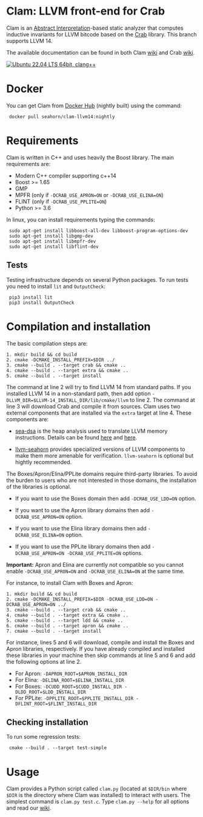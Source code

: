 # Clam: LLVM front-end for Crab #

Clam is an [Abstract Interpretation](https://en.wikipedia.org/wiki/Abstract_interpretation)-based static analyzer that computes inductive invariants for
LLVM bitcode based on
the [Crab](https://github.com/seahorn/crab) library. This branch supports LLVM 14.

The available documentation can be found in both
Clam [wiki](https://github.com/seahorn/clam/wiki/Home) and Crab [wiki](https://github.com/seahorn/crab/wiki).

<a href="https://github.com/seahorn/clam/actions"><img src="https://github.com/seahorn/clam/workflows/CI/badge.svg" title="Ubuntu 22.04 LTS 64bit, clang++"/></a>

# Docker #

You can get Clam from [Docker Hub](https://hub.docker.com/) (nightly built) using the
command:

     docker pull seahorn/clam-llvm14:nightly

# Requirements #

Clam is written in C++ and uses heavily the Boost library. The
main requirements are:

- Modern C++ compiler supporting c++14 
- Boost >= 1.65
- GMP 
- MPFR (only if `-DCRAB_USE_APRON=ON` or `-DCRAB_USE_ELINA=ON`)
- FLINT (only if `-DCRAB_USE_PPLITE=ON`) 
- Python >= 3.6

In linux, you can install requirements typing the commands:

     sudo apt-get install libboost-all-dev libboost-program-options-dev
     sudo apt-get install libgmp-dev
     sudo apt-get install libmpfr-dev	
     sudo apt-get install libflint-dev

## Tests ##

Testing infrastructure depends on several Python packages. 
To run tests you need to install `lit` and `OutputCheck`:

     pip3 install lit
     pip3 install OutputCheck

# Compilation and installation # 

The basic compilation steps are:

    1. mkdir build && cd build
    2. cmake -DCMAKE_INSTALL_PREFIX=$DIR ../
    3. cmake --build . --target crab && cmake ..   
    4. cmake --build . --target extra && cmake ..                  
    5. cmake --build . --target install 

The command at line 2 will try to find LLVM 14 from standard paths.
If you installed LLVM 14 in a non-standard path, then add option
`-DLLVM_DIR=$LLVM-14_INSTALL_DIR/lib/cmake/llvm` to line 2.  The
command at line 3 will download Crab and compile it from sources.
Clam uses two external components that are installed via the `extra`
target at line 4. These components are:
  
* [sea-dsa](https://github.com/seahorn/sea-dsa) is the heap analysis used to translate LLVM memory
  instructions. Details can be
  found [here](https://jorgenavas.github.io/papers/sea-dsa-SAS17.pdf)
  and [here](https://jorgenavas.github.io/papers/tea-dsa-fmcad19.pdf).
  
* [llvm-seahorn](https://github.com/seahorn/llvm-seahorn) provides specialized versions of LLVM components to make them more amenable for verification. `llvm-seahorn` is optional but hightly recommended.  

The Boxes/Apron/Elina/PPLite domains require third-party libraries. To avoid
the burden to users who are not interested in those domains, the
installation of the libraries is optional.

- If you want to use the Boxes domain then add `-DCRAB_USE_LDD=ON` option.

- If you want to use the Apron library domains then add
  `-DCRAB_USE_APRON=ON` option.

- If you want to use the Elina library domains then add
  `-DCRAB_USE_ELINA=ON` option.

- If you want to use the PPLite library domains then add
  `-DCRAB_USE_APRON=ON -DCRAB_USE_PPLITE=ON` options.

**Important:** Apron and Elina are currently not compatible so you
cannot enable `-DCRAB_USE_APRON=ON` and `-DCRAB_USE_ELINA=ON` at the same time. 

For instance, to install Clam with Boxes and Apron:

    1. mkdir build && cd build
    2. cmake -DCMAKE_INSTALL_PREFIX=$DIR -DCRAB_USE_LDD=ON -DCRAB_USE_APRON=ON ../
    3. cmake --build . --target crab && cmake ..
    4. cmake --build . --target extra && cmake ..                
    5. cmake --build . --target ldd && cmake ..
    6. cmake --build . --target apron && cmake ..             
    7. cmake --build . --target install 

For instance, lines 5 and 6 will download, compile and install the
Boxes and Apron libraries, respectively.  If you have already compiled
and installed these libraries in your machine then skip commands at
line 5 and 6 and add the following options at line 2.

- For Apron: `-DAPRON_ROOT=$APRON_INSTALL_DIR`
- For Elina: `-DELINA_ROOT=$ELINA_INSTALL_DIR`
- For Boxes: `-DCUDD_ROOT=$CUDD_INSTALL_DIR -DLDD_ROOT=$LDD_INSTALL_DIR`
- For PPLite: `-DPPLITE_ROOT=$PPLITE_INSTALL_DIR -DFLINT_ROOT=$FLINT_INSTALL_DIR`

## Checking installation ## 

To run some regression tests:

     cmake --build . --target test-simple

# Usage #

Clam provides a Python script called `clam.py` (located at `$DIR/bin` where `$DIR` is the directory where Clam was installed) to interact with
users. The simplest command is `clam.py test.c`. Type `clam.py --help`
for all options and read
our [wiki](https://github.com/seahorn/clam/wiki/ClamUsage).

